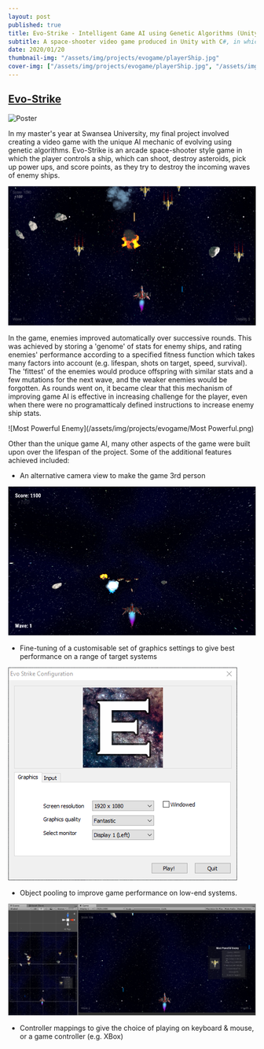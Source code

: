 ```yaml
---
layout: post
published: true
title: Evo-Strike - Intelligent Game AI using Genetic Algorithms (Unity, C#)
subtitle: A space-shooter video game produced in Unity with C#, in which the enemy AI evolves using a genetic algorithm.
date: 2020/01/20
thumbnail-img: "/assets/img/projects/evogame/playerShip.jpg"
cover-img: ["/assets/img/projects/evogame/playerShip.jpg", "/assets/img/projects/evogame/3rdPerson.jpg", "/assets/img/projects/evogame/Gameplay.png"]
---
```


## [Evo-Strike](https://github.com/ThomasFisherSE/Evo-Strike)

![Poster](/assets/img/projects/evogame/t_fisher_poster.png)

In my master's year at Swansea University, my final project involved creating a video game with the unique AI mechanic of evolving using genetic algorithms.
Evo-Strike is an arcade space-shooter style game in which the player controls a ship, which can shoot, destroy asteroids, pick up power ups, and score points, as they try to destroy the incoming waves of enemy ships.

![Gameplay](/assets/img/projects/evogame/Gameplay.png)

In the game, enemies improved automatically over successive rounds. This was achieved by storing a 'genome' of stats for enemy ships, and rating enemies' performance according to a specified fitness function which takes many factors into account (e.g. lifespan, shots on target, speed, survival). The 'fittest' of the enemies would produce offspring with similar stats and a few mutations for the next wave, and the weaker enemies would be forgotten.
As rounds went on, it became clear that this mechanism of improving game AI is effective in increasing challenge for the player, even when there were no programatticaly defined instructions to increase enemy ship stats.

![Most Powerful Enemy](/assets/img/projects/evogame/Most Powerful.png)

Other than the unique game AI, many other aspects of the game were built upon over the lifespan of the project. Some of the additional features achieved included:
- An alternative camera view to make the game 3rd person

![3rd Person](/assets/img/projects/evogame/3rdPerson.jpg)

- Fine-tuning of a customisable set of graphics settings to give best performance on a range of target systems

![Graphics Settings](/assets/img/projects/evogame/Launcher.PNG)

- Object pooling to improve game performance on low-end systems.

![Unity Editor](/assets/img/projects/evogame/enemySpawnChosen.png)

- Controller mappings to give the choice of playing on keyboard & mouse, or a game controller (e.g. XBox)